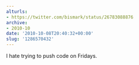 ```yaml
---
alturls:
- https://twitter.com/bismark/status/26783088876
archive:
- 2010-10
date: '2010-10-08T20:40:32+00:00'
slug: '1286570432'
---
```


I hate trying to push code on Fridays.

